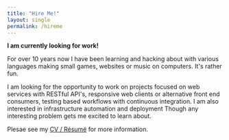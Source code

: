```yaml
---
title: "Hire Me!"
layout: single
permalink: /hireme
---
```


__I am currently looking for work!__

For over 10 years now I have been learning and hacking about with various languages making small games, websites or music on computers. It&#39;s rather fun.

I am looking for the opportunity to work on projects focused on web services with RESTful API&#39;s, responsive web clients or alternative front end consumers, testing based workflows with continuous integration. I am also interested in infrastructure automation and deployment Though any interesting problem gets me excited to learn about.

Plesae see my [CV / Résumé](http://shermanrose.uk/uploads/sherman_rose_general_2016.pdf) for more information.

